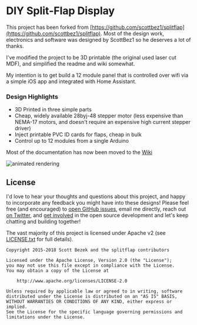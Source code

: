 # DIY Split-Flap Display

This project has been forked from [https://github.com/scottbez1/splitflap](https://github.com/scottbez1/splitflap). Most of the design work, electronics and software was designed by ScottBez1 so he deserves a lot of thanks.

I've modified the project to be 3D printable (the original used laser cut MDF), and simplified the readme and wiki somewhat.

My intention is to get build a 12 module panel that is controlled over wifi via a simple iOS app and integrated with Home Assistant.

### Design Highlights ###
* 3D Printed in three simple parts
* Cheap, widely available 28byj-48 stepper motor (less expensive than NEMA-17 motors, and doesn't require an expensive high current stepper driver)
* Inject printable PVC ID cards for flaps, cheap in bulk
* Control up to 12 modules from a single Arduino

Most of the documentation has now been moved to the [Wiki](https://github.com/NilSkilz/splitflap/wiki)


![animated rendering](https://github.com/NilSkilz/splitflap/blob/master/docs/animation.gif)






## License ##
I'd love to hear your thoughts and questions about this project, and happy to incorporate any feedback you might have into these designs! Please feel free (and encouraged) to [open GitHub issues](https://github.com/scottbez1/splitflap/issues/new), email me directly, reach out [on Twitter](https://twitter.com/scottbez1), and [get involved](https://github.com/scottbez1/splitflap/pulls) in the open source development and let's keep chatting and building together!

The vast majority of this project is licensed under Apache v2 (see [LICENSE.txt](LICENSE.txt) for full details).

    Copyright 2015-2018 Scott Bezek and the splitflap contributors

    Licensed under the Apache License, Version 2.0 (the "License");
    you may not use this file except in compliance with the License.
    You may obtain a copy of the License at

        http://www.apache.org/licenses/LICENSE-2.0

    Unless required by applicable law or agreed to in writing, software
    distributed under the License is distributed on an "AS IS" BASIS,
    WITHOUT WARRANTIES OR CONDITIONS OF ANY KIND, either express or implied.
    See the License for the specific language governing permissions and
    limitations under the License.
